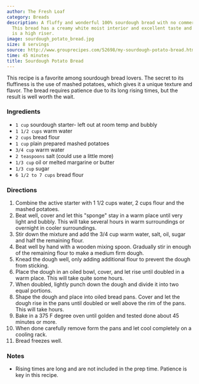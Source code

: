 ```yaml
---
author: The Fresh Loaf
category: Breads
description: A fluffy and wonderful 100% sourdough bread with no commercial yeast.
  This bread has a creamy white moist interior and excellent taste and texture and
  is a high riser.
image: sourdough_potato_bread.jpg
size: 8 servings
source: http://www.grouprecipes.com/52698/my-sourdough-potato-bread.html
time: 45 minutes
title: Sourdough Potato Bread
---
```

This recipe is a favorite among sourdough bread lovers. The secret to its fluffiness is the use of mashed potatoes, which gives it a unique texture and flavor. The bread requires patience due to its long rising times, but the result is well worth the wait.

### Ingredients

* `1 cup` sourdough starter- left out at room temp and bubbly
* `1 1/2 cups` warm water
* `2 cups` bread flour
* `1 cup` plain prepared mashed potatoes
* `3/4 cup` warm water
* `2 teaspoons` salt (could use a little more)
* `1/3 cup` oil or melted margarine or butter
* `1/3 cup` sugar
* `6 1/2 to 7 cups` bread flour

### Directions

1. Combine the active starter with 1 1/2 cups water, 2 cups flour and the mashed potatoes.
2. Beat well, cover and let this "sponge" stay in a warm place until very light and bubbly. This will take several hours in warm surroundings or overnight in cooler surroundings.
3. Stir down the mixture and add the 3/4 cup warm water, salt, oil, sugar and half the remaining flour.
4. Beat well by hand with a wooden mixing spoon. Gradually stir in enough of the remaining flour to make a medium firm dough.
5. Knead the dough well, only adding additional flour to prevent the dough from sticking.
6. Place the dough in an oiled bowl, cover, and let rise until doubled in a warm place. This will take quite some hours.
7. When doubled, lightly punch down the dough and divide it into two equal portions.
8. Shape the dough and place into oiled bread pans. Cover and let the dough rise in the pans until doubled or well above the rim of the pans. This will take hours.
9. Bake in a 375 F degree oven until golden and tested done about 45 minutes or more.
10. When done carefully remove form the pans and let cool completely on a cooling rack.
11. Bread freezes well.

### Notes

- Rising times are long and are not included in the prep time. Patience is key in this recipe.